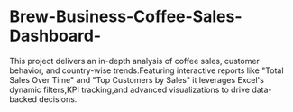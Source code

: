 # Brew-Business-Coffee-Sales-Dashboard-
This project delivers an in-depth analysis of coffee sales, customer behavior, and country-wise trends.Featuring interactive reports like "Total Sales Over Time" and "Top Customers by Sales" it leverages Excel's dynamic filters,KPI tracking,and advanced visualizations to drive data-backed decisions.
